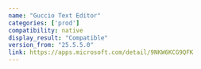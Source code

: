 ```yaml
---
name: "Guccio Text Editor"
categories: ['prod']
compatibility: native
display_result: "Compatible"
version_from: "25.5.5.0"
link: https://apps.microsoft.com/detail/9NKW6KCG9QFK
---
```

